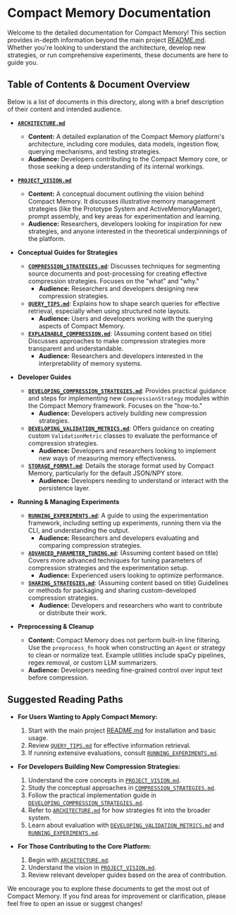 # Compact Memory Documentation

Welcome to the detailed documentation for Compact Memory! This section provides in-depth information beyond the main project [README.md](../README.md). Whether you're looking to understand the architecture, develop new strategies, or run comprehensive experiments, these documents are here to guide you.

## Table of Contents & Document Overview

Below is a list of documents in this directory, along with a brief description of their content and intended audience.

*   **[`ARCHITECTURE.md`](./ARCHITECTURE.md)**
    *   **Content:** A detailed explanation of the Compact Memory platform's architecture, including core modules, data models, ingestion flow, querying mechanisms, and testing strategies.
    *   **Audience:** Developers contributing to the Compact Memory core, or those seeking a deep understanding of its internal workings.

*   **[`PROJECT_VISION.md`](./PROJECT_VISION.md)**
    *   **Content:** A conceptual document outlining the vision behind Compact Memory. It discusses illustrative memory management strategies (like the Prototype System and ActiveMemoryManager), prompt assembly, and key areas for experimentation and learning.
    *   **Audience:** Researchers, developers looking for inspiration for new strategies, and anyone interested in the theoretical underpinnings of the platform.

*   **Conceptual Guides for Strategies**
    *   **[`COMPRESSION_STRATEGIES.md`](./COMPRESSION_STRATEGIES.md)**: Discusses techniques for segmenting source documents and post-processing for creating effective compression strategies. Focuses on the "what" and "why."
        *   **Audience:** Researchers and developers designing new compression strategies.
    *   **[`QUERY_TIPS.md`](./QUERY_TIPS.md)**: Explains how to shape search queries for effective retrieval, especially when using structured note layouts.
        *   **Audience:** Users and developers working with the querying aspects of Compact Memory.
    *   **[`EXPLAINABLE_COMPRESSION.md`](./EXPLAINABLE_COMPRESSION.md)**: (Assuming content based on title) Discusses approaches to make compression strategies more transparent and understandable.
        *   **Audience:** Researchers and developers interested in the interpretability of memory systems.

*   **Developer Guides**
    *   **[`DEVELOPING_COMPRESSION_STRATEGIES.md`](./DEVELOPING_COMPRESSION_STRATEGIES.md)**: Provides practical guidance and steps for implementing new `CompressionStrategy` modules within the Compact Memory framework. Focuses on the "how-to."
        *   **Audience:** Developers actively building new compression strategies.
    *   **[`DEVELOPING_VALIDATION_METRICS.md`](./DEVELOPING_VALIDATION_METRICS.md)**: Offers guidance on creating custom `ValidationMetric` classes to evaluate the performance of compression strategies.
        *   **Audience:** Developers and researchers looking to implement new ways of measuring memory effectiveness.
    *   **[`STORAGE_FORMAT.md`](./STORAGE_FORMAT.md)**: Details the storage format used by Compact Memory, particularly for the default JSON/NPY store.
        *   **Audience:** Developers needing to understand or interact with the persistence layer.

*   **Running & Managing Experiments**
    *   **[`RUNNING_EXPERIMENTS.md`](./RUNNING_EXPERIMENTS.md)**: A guide to using the experimentation framework, including setting up experiments, running them via the CLI, and understanding the output.
        *   **Audience:** Researchers and developers evaluating and comparing compression strategies.
    *   **[`ADVANCED_PARAMETER_TUNING.md`](./ADVANCED_PARAMETER_TUNING.md)**: (Assuming content based on title) Covers more advanced techniques for tuning parameters of compression strategies and the experimentation setup.
        *   **Audience:** Experienced users looking to optimize performance.
    *   **[`SHARING_STRATEGIES.md`](./SHARING_STRATEGIES.md)**: (Assuming content based on title) Guidelines or methods for packaging and sharing custom-developed compression strategies.
        *   **Audience:** Developers and researchers who want to contribute or distribute their work.

*   **Preprocessing & Cleanup**
    *   **Content:** Compact Memory does not perform built-in line filtering. Use the `preprocess_fn` hook when constructing an `Agent` or strategy to clean or normalize text.
        Example utilities include spaCy pipelines, regex removal, or custom LLM summarizers.
    *   **Audience:** Developers needing fine-grained control over input text before compression.

## Suggested Reading Paths

*   **For Users Wanting to Apply Compact Memory:**
    1.  Start with the main project [README.md](../README.md) for installation and basic usage.
    2.  Review [`QUERY_TIPS.md`](./QUERY_TIPS.md) for effective information retrieval.
    3.  If running extensive evaluations, consult [`RUNNING_EXPERIMENTS.md`](./RUNNING_EXPERIMENTS.md).

*   **For Developers Building New Compression Strategies:**
    1.  Understand the core concepts in [`PROJECT_VISION.md`](./PROJECT_VISION.md).
    2.  Study the conceptual approaches in [`COMPRESSION_STRATEGIES.md`](./COMPRESSION_STRATEGIES.md).
    3.  Follow the practical implementation guide in [`DEVELOPING_COMPRESSION_STRATEGIES.md`](./DEVELOPING_COMPRESSION_STRATEGIES.md).
    4.  Refer to [`ARCHITECTURE.md`](./ARCHITECTURE.md) for how strategies fit into the broader system.
    5.  Learn about evaluation with [`DEVELOPING_VALIDATION_METRICS.md`](./DEVELOPING_VALIDATION_METRICS.md) and [`RUNNING_EXPERIMENTS.md`](./RUNNING_EXPERIMENTS.md).

*   **For Those Contributing to the Core Platform:**
    1.  Begin with [`ARCHITECTURE.md`](./ARCHITECTURE.md).
    2.  Understand the vision in [`PROJECT_VISION.md`](./PROJECT_VISION.md).
    3.  Review relevant developer guides based on the area of contribution.

We encourage you to explore these documents to get the most out of Compact Memory. If you find areas for improvement or clarification, please feel free to open an issue or suggest changes!
